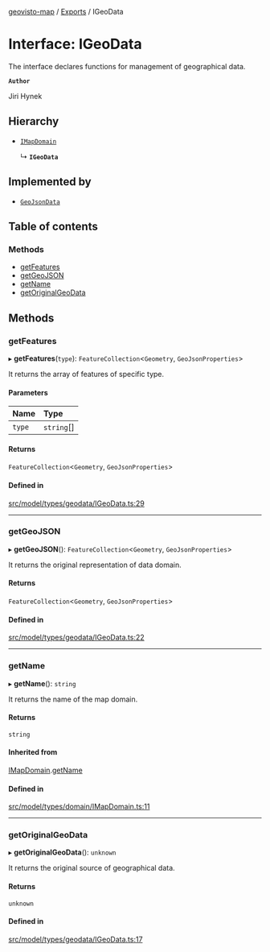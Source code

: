 [geovisto-map](../README.md) / [Exports](../modules.md) / IGeoData

# Interface: IGeoData

The interface declares functions for management of geographical data.

**`Author`**

Jiri Hynek

## Hierarchy

- [`IMapDomain`](IMapDomain.md)

  ↳ **`IGeoData`**

## Implemented by

- [`GeoJsonData`](../classes/GeoJsonData.md)

## Table of contents

### Methods

- [getFeatures](IGeoData.md#getfeatures)
- [getGeoJSON](IGeoData.md#getgeojson)
- [getName](IGeoData.md#getname)
- [getOriginalGeoData](IGeoData.md#getoriginalgeodata)

## Methods

### getFeatures

▸ **getFeatures**(`type`): `FeatureCollection`\<`Geometry`, `GeoJsonProperties`\>

It returns the array of features of specific type.

#### Parameters

| Name | Type |
| :------ | :------ |
| `type` | `string`[] |

#### Returns

`FeatureCollection`\<`Geometry`, `GeoJsonProperties`\>

#### Defined in

[src/model/types/geodata/IGeoData.ts:29](https://github.com/geovisto/geovisto-map/blob/e22d774889dbc28cc1ec62933ecf6bab6690f172/src/model/types/geodata/IGeoData.ts#L29)

___

### getGeoJSON

▸ **getGeoJSON**(): `FeatureCollection`\<`Geometry`, `GeoJsonProperties`\>

It returns the original representation of data domain.

#### Returns

`FeatureCollection`\<`Geometry`, `GeoJsonProperties`\>

#### Defined in

[src/model/types/geodata/IGeoData.ts:22](https://github.com/geovisto/geovisto-map/blob/e22d774889dbc28cc1ec62933ecf6bab6690f172/src/model/types/geodata/IGeoData.ts#L22)

___

### getName

▸ **getName**(): `string`

It returns the name of the map domain.

#### Returns

`string`

#### Inherited from

[IMapDomain](IMapDomain.md).[getName](IMapDomain.md#getname)

#### Defined in

[src/model/types/domain/IMapDomain.ts:11](https://github.com/geovisto/geovisto-map/blob/e22d774889dbc28cc1ec62933ecf6bab6690f172/src/model/types/domain/IMapDomain.ts#L11)

___

### getOriginalGeoData

▸ **getOriginalGeoData**(): `unknown`

It returns the original source of geographical data.

#### Returns

`unknown`

#### Defined in

[src/model/types/geodata/IGeoData.ts:17](https://github.com/geovisto/geovisto-map/blob/e22d774889dbc28cc1ec62933ecf6bab6690f172/src/model/types/geodata/IGeoData.ts#L17)
